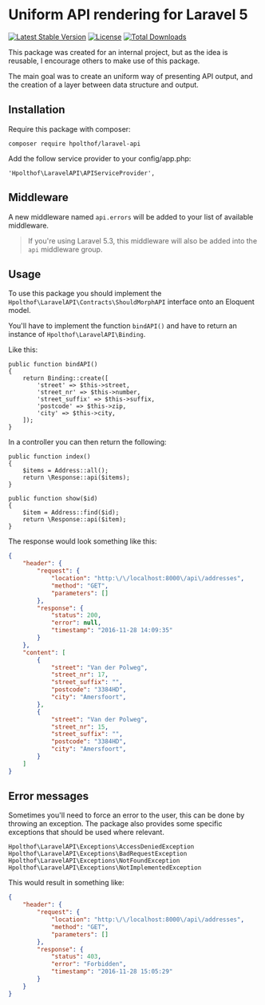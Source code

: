 # Uniform API rendering for Laravel 5

[![Latest Stable Version](https://poser.pugx.org/hpolthof/laravel-api/v/stable.svg)](https://packagist.org/packages/hpolthof/laravel-api)
[![License](https://poser.pugx.org/hpolthof/laravel-api/license.svg)](https://packagist.org/packages/hpolthof/laravel-api)
[![Total Downloads](https://poser.pugx.org/hpolthof/laravel-api/d/total.png)](https://packagist.org/packages/hpolthof/laravel-api)

This package was created for an internal project, but as the idea is reusable, I encourage others to make use of this package.

The main goal was to create an uniform way of presenting API output, and the creation of a layer between data structure and output.

## Installation
Require this package with composer:

```
composer require hpolthof/laravel-api
```

Add the follow service provider to your config/app.php:

```
'Hpolthof\LaravelAPI\APIServiceProvider',
```

## Middleware
A new middleware named ```api.errors``` will be added to your list of available middleware.

> If you're using Laravel 5.3, this middleware will also be added into the ```api``` middleware group.

## Usage
To use this package you should implement the ```Hpolthof\LaravelAPI\Contracts\ShouldMorphAPI``` interface
onto an Eloquent model.

You'll have to implement the function ```bindAPI()``` and have to return an instance of ```Hpolthof\LaravelAPI\Binding```.

Like this:

```
public function bindAPI()
{
    return Binding::create([
        'street' => $this->street,
        'street_nr' => $this->number,
        'street_suffix' => $this->suffix,
        'postcode' => $this->zip,
        'city' => $this->city,
    ]);
}
```

In a controller you can then return the following:

```
public function index()
{
    $items = Address::all();
    return \Response::api($items);
}
    
public function show($id)
{
    $item = Address::find($id);
    return \Response::api($item);
}
```

The response would look something like this:

```json
{
    "header": {
        "request": {
            "location": "http:\/\/localhost:8000\/api\/addresses",
            "method": "GET",
            "parameters": []
        },
        "response": {
            "status": 200,
            "error": null,
            "timestamp": "2016-11-28 14:09:35"
        }
    },
    "content": [
        {
            "street": "Van der Polweg",
            "street_nr": 17,
            "street_suffix": "",
            "postcode": "3384HD",
            "city": "Amersfoort",
        },
        {
            "street": "Van der Polweg",
            "street_nr": 15,
            "street_suffix": "",
            "postcode": "3384HD",
            "city": "Amersfoort",
        }
    ]
}
```

## Error messages
Sometimes you'll need to force an error to the user, this can be done by throwing an exception. The package also provides 
some specific exceptions that should be used where relevant.
 
 ```
 Hpolthof\LaravelAPI\Exceptions\AccessDeniedException
 Hpolthof\LaravelAPI\Exceptions\BadRequestException
 Hpolthof\LaravelAPI\Exceptions\NotFoundException
 Hpolthof\LaravelAPI\Exceptions\NotImplementedException
 ```
 
 This would result in something like:
 
 ```json
 {
     "header": {
         "request": {
             "location": "http:\/\/localhost:8000\/api\/addresses",
             "method": "GET",
             "parameters": []
         },
         "response": {
             "status": 403,
             "error": "Forbidden",
             "timestamp": "2016-11-28 15:05:29"
         }
     }
 }
 ```